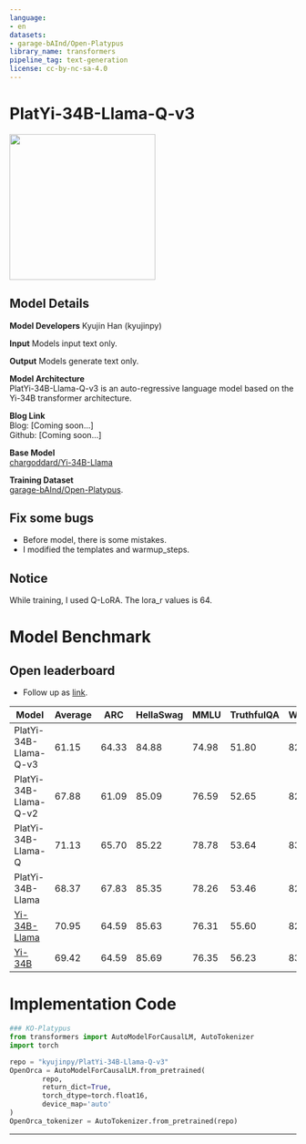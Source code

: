 ```yaml
---
language:
- en
datasets:
- garage-bAInd/Open-Platypus
library_name: transformers
pipeline_tag: text-generation
license: cc-by-nc-sa-4.0
---
```


# **PlatYi-34B-Llama-Q-v3**  
<img src='./PlatYi.png' width=256>

## Model Details

**Model Developers** Kyujin Han (kyujinpy)

**Input** Models input text only.

**Output** Models generate text only.

**Model Architecture**   
PlatYi-34B-Llama-Q-v3 is an auto-regressive language model based on the Yi-34B transformer architecture.  

**Blog Link**  
Blog: [Coming soon...]  
Github: [Coming soon...]   

**Base Model**    
[chargoddard/Yi-34B-Llama](https://huggingface.co/chargoddard/Yi-34B-Llama)   

**Training Dataset**    
[garage-bAInd/Open-Platypus](https://huggingface.co/datasets/garage-bAInd/Open-Platypus).  
   
## Fix some bugs   
- Before model, there is some mistakes.  
- I modified the templates and warmup_steps.   

## Notice  
While training, I used Q-LoRA.
The lora_r values is 64.  


# **Model Benchmark**

## Open leaderboard
- Follow up as [link](https://huggingface.co/spaces/HuggingFaceH4/open_llm_leaderboard).  

| Model | Average | ARC | HellaSwag | MMLU | TruthfulQA | Winogrande | GSM8K |
| --- | --- | --- | --- | --- | --- | --- | --- |
| PlatYi-34B-Llama-Q-v3 | 61.15 | 64.33 | 84.88 | 74.98 | 51.80 | 82.79 | 6.67 |
| PlatYi-34B-Llama-Q-v2 | 67.88 | 61.09 | 85.09 | 76.59 | 52.65 | 82.79 | 49.05 |
| PlatYi-34B-Llama-Q | 71.13 | 65.70 | 85.22 | 78.78 | 53.64 | 83.03 | 60.42 |
| PlatYi-34B-Llama | 68.37 | 67.83 | 85.35 | 78.26 | 53.46 | 82.87 | 42.46 |
| [Yi-34B-Llama](https://huggingface.co/chargoddard/Yi-34B-Llama) | 70.95 | 64.59 | 85.63 | 76.31 | 55.60 | 82.79 | 60.80 |
| [Yi-34B](https://huggingface.co/01-ai/Yi-34B) | 69.42 | 64.59 | 85.69 | 76.35 | 56.23 | 83.03 | 50.64 |
  
  
# Implementation Code
```python
### KO-Platypus
from transformers import AutoModelForCausalLM, AutoTokenizer
import torch

repo = "kyujinpy/PlatYi-34B-Llama-Q-v3"
OpenOrca = AutoModelForCausalLM.from_pretrained(
        repo,
        return_dict=True,
        torch_dtype=torch.float16,
        device_map='auto'
)
OpenOrca_tokenizer = AutoTokenizer.from_pretrained(repo)
```

---